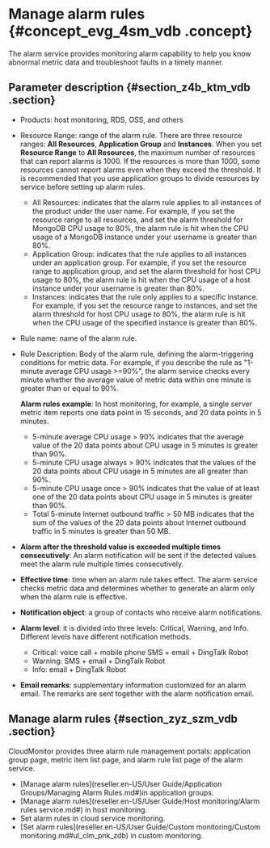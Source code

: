 # Manage alarm rules {#concept_evg_4sm_vdb .concept}

The alarm service provides monitoring alarm capability to help you know abnormal metric data and troubleshoot faults in a timely manner.

## ​Parameter description​ {#section_z4b_ktm_vdb .section}

-   Products: host monitoring, RDS, OSS, and others
-   Resource Range: range of the alarm rule. There are three resource ranges: **All Resources**, **Application Group** and **Instances**. When you set **Resource Range** to **All Resources**, the maximum number of resources that can report alarms is 1000. If the resources is more than 1000, some resources cannot report alarms even when they exceed the threshold. It is recommended that you use application groups to divide resources by service before setting up alarm rules.
    -   All Resources: indicates that the alarm rule applies to all instances of the product under the user name. For example, if you set the resource range to all resources, and set the alarm threshold for MongoDB CPU usage to 80%, the alarm rule is hit when the CPU usage of a MongoDB instance under your username is greater than 80%.
    -   Application Group: indicates that the rule applies to all instances under an application group. For example, if you set the resource range to application group, and set the alarm threshold for host CPU usage to 80%, the alarm rule is hit when the CPU usage of a host instance under your username is greater than 80%.
    -   Instances: indicates that the rule only applies to a specific instance. For example, if you set the resource range to instances, and set the alarm threshold for host CPU usage to 80%, the alarm rule is hit when the CPU usage of the specified instance is greater than 80%.
-   Rule name: name of the alarm rule.
-   Rule Description: Body of the alarm rule, defining the alarm-triggering conditions for metric data. For example, if you describe the rule as "1-minute average CPU usage \>=90%", the alarm service checks every minute whether the average value of metric data within one minute is greater than or equal to 90%.

    **Alarm rules example**: In host monitoring, for example, a single server metric item reports one data point in 15 seconds, and 20 data points in 5 minutes.

    -   5-minute average CPU usage \> 90% indicates that the average value of the 20 data points about CPU usage in 5 minutes is greater than 90%.
    -   5-minute CPU usage always \> 90% indicates that the values of the 20 data points about CPU usage in 5 minutes are all greater than 90%.
    -   5-minute CPU usage once \> 90% indicates that the value of at least one of the 20 data points about CPU usage in 5 minutes is greater than 90%.
    -   Total 5-minute Internet outbound traffic \> 50 MB indicates that the sum of the values of the 20 data points about Internet outbound traffic in 5 minutes is greater than 50 MB.
-   **Alarm after the threshold value is exceeded multiple times consecutively**: An alarm notification will be sent if the detected values meet the alarm rule multiple times consecutively.
-   **Effective time**: time when an alarm rule takes effect. The alarm service checks metric data and determines whether to generate an alarm only when the alarm rule is effective.
-   **Notification object**: a group of contacts who receive alarm notifications.
-   **Alarm level**: it is divided into three levels: Critical, Warning, and Info. Different levels have different notification methods.
    -   Critical: voice call + mobile phone SMS + email + DingTalk Robot
    -   Warning: SMS + email + DingTalk Robot
    -   Info: email + DingTalk Robot
-   **Email remarks**: supplementary information customized for an alarm email. The remarks are sent together with the alarm notification email.

## Manage alarm rules {#section_zyz_szm_vdb .section}

CloudMonitor provides three alarm rule management portals: application group page, metric item list page, and alarm rule list page of the alarm service.

-   [Manage alarm rules](reseller.en-US/User Guide/Application Groups/Managing Alarm Rules.md#)in application groups.
-   [Manage alarm rules](reseller.en-US/User Guide/Host monitoring/Alarm rules service.md#) in host monitoring.
-   Set alarm rules in cloud service monitoring.
-   [Set alarm rules](reseller.en-US/User Guide/Custom monitoring/Custom monitoring.md#ul_clm_pnk_zdb) in custom monitoring.

